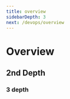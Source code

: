 ```yaml
---
title: overview
sidebarDepth: 3
next: /devops/overview
---
```


# Overview

## 2nd Depth

### 3 depth

